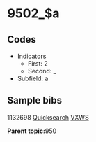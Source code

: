 # 9502\_$a

## Codes

-   Indicators
    -   First: 2
    -   Second: \_
-   Subfield: a

## Sample bibs

1132698 [Quicksearch](https://search.library.yale.edu/catalog/1132698) [VXWS](http://prodorbis.library.yale.edu:7014/vxws/GetHoldingsService?bibId=1132698)

**Parent topic:**[950](../../tags/950/950.md)

